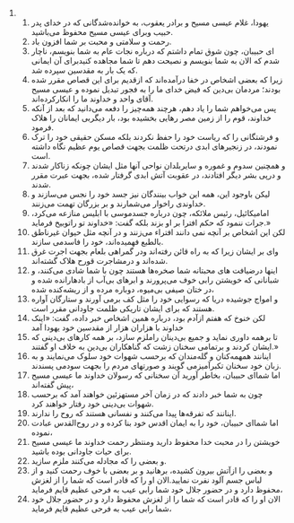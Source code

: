 <ol>
  <li>
    <ol>
      <li>یهودا، غلام عیسی مسیح و برادر یعقوب، به خوانده‌شدگانی که در خدای پدر حبیب وبرای عیسی مسیح محفوظ می‌باشید.</li>
      <li>رحمت و سلامتی و محبت بر شما افزون باد.</li>
      <li>‌ای حبیبان، چون شوق تمام داشتم که درباره نجات عام به شما بنویسم، ناچار شدم که الان به شما بنویسم و نصیحت دهم تا شما مجاهده کنیدبرای آن ایمانی که یک بار به مقدسین سپرده شد.</li>
      <li>زیرا که بعضی اشخاص در خفا درآمده‌اند که ازقدیم برای این قصاص مقرر شده بودند؛ مردمان بی‌دین که فیض خدای ما را به فجور تبدیل نموده و عیسی مسیح آقای واحد و خداوند ما را انکارکرده‌اند.</li>
      <li>پس می‌خواهم شما را یاد دهم، هرچند همه‌چیز را دفعه می‌دانید که بعد از آنکه خداوند، قوم را از زمین مصر رهایی بخشیده بود، بار دیگربی ایمانان را هلاک فرمود.</li>
      <li>و فرشتگانی را که ریاست خود را حفظ نکردند بلکه مسکن حقیقی خود را ترک نمودند، در زنجیرهای ابدی درتحت ظلمت بجهت قصاص یوم عظیم نگاه داشته است.</li>
      <li>و همچنین سدوم و غموره و سایربلدان نواحی آنها مثل ایشان چونکه زناکار شدند و در‌پی بشر دیگر افتادند، در عقوبت آتش ابدی گرفتار شده، بجهت عبرت مقرر شدند.</li>
      <li>لیکن باوجود این، همه این خواب بینندگان نیز جسد خود را نجس می‌سازند و خداوندی راخوار می‌شمارند و بر بزرگان تهمت می‌زنند.</li>
      <li>امامیکائیل، رئیس ملائکه، چون درباره جسدموسی با ابلیس منازعه می‌کرد، جرات ننمود که حکم افترا بر او بزند بلکه گفت: «خداوند تو راتوبیخ فرماید.»</li>
      <li>لکن این اشخاص بر آنچه نمی دانند افتراء می‌زنند و در آنچه مثل حیوان غیرناطق بالطبع فهمیده‌اند، خود را فاسدمی سازند.</li>
      <li>وای بر ایشان زیرا که به راه قائن رفته‌اند ودر گمراهی بلعام بجهت اجرت غرق شده‌اند و درمشاجرت قورح هلاک گشته‌اند.</li>
      <li>اینها درضیافت های محبتانه شما صخره‌ها هستند چون با شما شادی می‌کنند، و شبانانی که خویشتن رابی خوف می‌پرورند و ابرهای بی‌آب از بادهارانده شده و در ختان صیفی بی‌میوه، دوباره مرده و از ریشه‌کنده شده،</li>
      <li>و امواج جوشیده دریا که رسوایی خود را مثل کف برمی آورند و ستارگان آواره هستند که برای ایشان تاریکی ظلمت جاودانی مقرر است.</li>
      <li>لکن خنوخ که هفتم ازآدم بود، درباره همین اشخاص خبر داده، گفت: «اینک خداوند با هزاران هزار از مقدسین خود یهودا آمد</li>
      <li>تا برهمه داوری نماید و جمیع بی‌دینان راملزم سازد، بر همه کارهای بی‌دینی که ایشان کردند و برتمامی سخنان زشت که گناهکاران بی‌دین به خلاف او گفتند.»</li>
      <li>اینانند همهمه‌کنان و گله‌مندان که برحسب شهوات خود سلوک می‌نمایند و به زبان خود سخنان تکبرآمیزمی گویند و صورتهای مردم را بجهت سودمی پسندند.</li>
      <li>اما شما‌ای حبیبان، بخاطر آورید آن سخنانی که رسولان خداوند ما عیسی مسیح پیش گفته‌اند،</li>
      <li>چون به شما خبر دادند که در زمان آخر مستهزئین خواهند آمد که برحسب شهوات بی‌دینی خود رفتار خواهند کرد.</li>
      <li>اینانند که تفرقه‌ها پیدا می‌کنند و نفسانی هستند که روح را ندارند.</li>
      <li>اما شما‌ای حبیبان، خود را به ایمان اقدس خود بنا کرده و در روح‌القدس عبادت نموده،</li>
      <li>خویشتن را در محبت خدا محفوظ دارید ومنتظر رحمت خداوند ما عیسی مسیح برای حیات جاودانی بوده باشید.</li>
      <li>و بعضی را که مجادله می‌کنند ملزم سازید.</li>
      <li>و بعضی را ازآتش بیرون کشیده، برهانید و بر بعضی با خوف رحمت کنید و از لباس جسم آلود نفرت نمایید.الان او را که قادر است که شما را از لغزش محفوظ دارد و در حضور جلال خود شما رابی عیب به فرحی عظیم قایم فرماید،</li>
      <li>الان او را که قادر است که شما را از لغزش محفوظ دارد و در حضور جلال خود شما رابی عیب به فرحی عظیم قایم فرماید،</li>
    </ol>
  </li>
</ol>